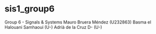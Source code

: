 # sis1_group6
Group 6 - Signals &amp; Systems
Mauro Bruera Méndez (U232863)
Basma el Halouani Samhaoui (U-)
Adrià de la Cruz D- (U-)
